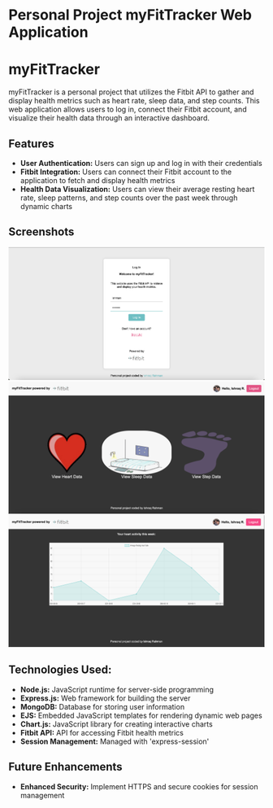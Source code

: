 Personal Project myFitTracker Web Application
===========================
# myFitTracker

myFitTracker is a personal project that utilizes the Fitbit API to gather and display health metrics such as heart rate, sleep data, and step counts. This web application allows users to log in, connect their Fitbit account, and visualize their health data through an interactive dashboard.

## Features

- **User Authentication:** Users can sign up and log in with their credentials
- **Fitbit Integration:** Users can connect their Fitbit account to the application to fetch and display health metrics
- **Health Data Visualization:** Users can view their average resting heart rate, sleep patterns, and step counts over the past week through dynamic charts

## Screenshots

![myFitTracker Login/Signup Screenshot](public/images/loginsc.png)
![myFitTracker Home Page Screenshot](public/images/homesc.png)
![myFitTracker health metrics Screenshot](public/images/heartsc.png)


## Technologies Used:

- **Node.js:** JavaScript runtime for server-side programming
- **Express.js:** Web framework for building the server
- **MongoDB:** Database for storing user information
- **EJS:** Embedded JavaScript templates for rendering dynamic web pages
- **Chart.js:** JavaScript library for creating interactive charts
- **Fitbit API:** API for accessing Fitbit health metrics
- **Session Management:**  Managed with 'express-session'

## Future Enhancements

- **Enhanced Security:** Implement HTTPS and secure cookies for session management
